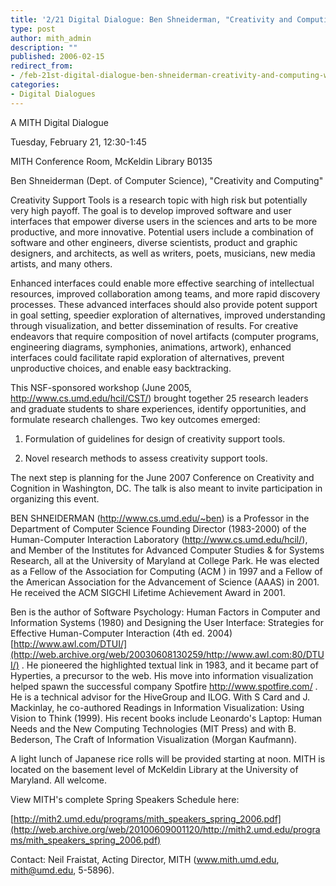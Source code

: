 ```yaml
---
title: '2/21 Digital Dialogue: Ben Shneiderman, "Creativity and Computing" (with a light Japanese lunch!)'
type: post
author: mith_admin
description: ""
published: 2006-02-15
redirect_from: 
- /feb-21st-digital-dialogue-ben-shneiderman-creativity-and-computing-with-a-light-japanese-lunch/
categories:
- Digital Dialogues
---
```

A MITH Digital Dialogue

Tuesday, February 21, 12:30-1:45

MITH Conference Room, McKeldin Library B0135

Ben Shneiderman (Dept. of Computer Science), "Creativity and Computing"

Creativity Support Tools is a research topic with high risk but potentially very high payoff. The goal is to develop improved software and user interfaces that empower diverse users in the sciences and arts to be more productive, and more innovative. Potential users include a combination of software and other engineers, diverse scientists, product and graphic designers, and architects, as well as writers, poets, musicians, new media artists, and many others.

Enhanced interfaces could enable more effective searching of intellectual resources, improved collaboration among teams, and more rapid discovery processes. These advanced interfaces should also provide potent support in goal setting, speedier exploration of alternatives, improved understanding through visualization, and better dissemination of results. For creative endeavors that require composition of novel artifacts (computer programs, engineering diagrams, symphonies, animations, artwork), enhanced interfaces could facilitate rapid exploration of alternatives, prevent unproductive choices, and enable easy backtracking.

This NSF-sponsored workshop (June 2005, <http://www.cs.umd.edu/hcil/CST/>) brought together 25 research leaders and graduate students to share experiences, identify opportunities, and formulate research challenges. Two key outcomes emerged:

1. Formulation of guidelines for design of creativity support tools.

2) Novel research methods to assess creativity support tools.

The next step is planning for the June 2007 Conference on Creativity and Cognition in Washington, DC. The talk is also meant to invite participation in organizing this event.

BEN SHNEIDERMAN (<http://www.cs.umd.edu/~ben>) is a Professor in the Department of Computer Science Founding Director (1983-2000) of the Human-Computer Interaction Laboratory (<http://www.cs.umd.edu/hcil/>), and Member of the Institutes for Advanced Computer Studies & for Systems Research, all at the University of Maryland at College Park. He was elected as a Fellow of the Association for Computing (ACM ) in 1997 and a Fellow of the American Association for the Advancement of Science (AAAS) in 2001. He received the ACM SIGCHI Lifetime Achievement Award in 2001.

Ben is the author of Software Psychology: Human Factors in Computer and Information Systems (1980) and Designing the User Interface: Strategies for Effective Human-Computer Interaction (4th ed. 2004) [http://www.awl.com/DTUI/](http://web.archive.org/web/20030608130259/http://www.awl.com:80/DTUI/) . He pioneered the highlighted textual link in 1983, and it became part of Hyperties, a precursor to the web. His move into information visualization helped spawn the successful company Spotfire http://www.spotfire.com/ . He is a technical advisor for the HiveGroup and ILOG. With S Card and J. Mackinlay, he co-authored Readings in Information Visualization: Using Vision to Think (1999). His recent books include Leonardo's Laptop: Human Needs and the New Computing Technologies (MIT Press) and with B. Bederson, The Craft of Information Visualization (Morgan Kaufmann).

A light lunch of Japanese rice rolls will be provided starting at noon. MITH is located on the basement level of McKeldin Library at the University of Maryland. All welcome.

View MITH's complete Spring Speakers Schedule here:

[http://mith2.umd.edu/programs/mith_speakers_spring_2006.pdf](http://web.archive.org/web/20100609001120/http://mith2.umd.edu/programs/mith_speakers_spring_2006.pdf)

Contact: Neil Fraistat, Acting Director, MITH (www.mith.umd.edu, mith@umd.edu, 5-5896).
